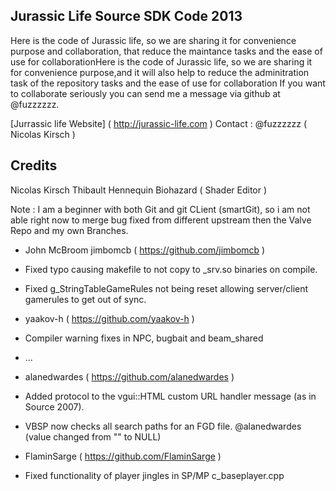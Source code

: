 ## Jurassic Life Source SDK Code 2013

Here is the code of Jurassic life, so we are sharing it for convenience purpose and collaboration, that reduce the maintance tasks and the ease of use for collaborationHere is the code of Jurassic life, so we are sharing it for convenience purpose,and it will also help to reduce the adminitration task of the repository tasks and the ease of use for collaboration
If you want to collaborate seriously you can send me a message via github at @fuzzzzzz.

[Jurrassic life Website] ( http://jurassic-life.com )
Contact : @fuzzzzzz ( Nicolas Kirsch )

## Credits

Nicolas Kirsch
Thibault Hennequin
Biohazard ( Shader Editor )


Note : I am a beginner with both Git and git CLient (smartGit), so i am not able right now to merge bug fixed from different upstream then the Valve Repo and my own Branches.


- John McBroom jimbomcb ( https://github.com/jimbomcb )
 - Fixed typo causing makefile to not copy to _srv.so binaries on compile.
 - Fixed g_StringTableGameRules not being reset allowing server/client gamerules to get out of sync. 

- yaakov-h ( https://github.com/yaakov-h )
 - Compiler warning fixes in NPC, bugbait and beam_shared
 - ...
 
-  alanedwardes ( https://github.com/alanedwardes ) 
 -  Added protocol to the vgui::HTML custom URL handler message (as in Source 2007).
 - VBSP now checks all search paths for an FGD file.   @alanedwardes  (value changed from "" to NULL)

- FlaminSarge ( https://github.com/FlaminSarge )
 - Fixed functionality of player jingles in SP/MP c_baseplayer.cpp  
